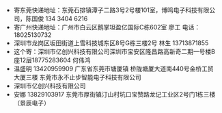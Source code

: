 - 寄东莞快递地址：东莞石排镇潭子二路3号2号楼101室，博鸣电子科技有限公司，陈国俊 134 3404 6216
- 寄广州快递地址：广州市白云区鹅掌坦盈亿国际C栋602室   廖工   电话：18025130732
- 深圳市龙岗区坂田街道上雪科技城东区8号G栋三楼2号  林生 13713871855
- 这个寄：深圳市亿创兴科技有限公司深圳市宝安区隆昌路高新奇二期一号楼B座12层18775283604  何伟鸿
- 温盛明	13420959909	广东省东莞市塘厦镇	  桥陇塘厦大道南440号金桥工贸大厦三楼 东莞市永不止步智能电子科技有限公司
- 深圳市亿创兴科技有限公司
- 安娜 13829103917   东莞市厚街镇汀山村坑口宝赞路龙记工业区2号门1栋三楼（景辰电子）